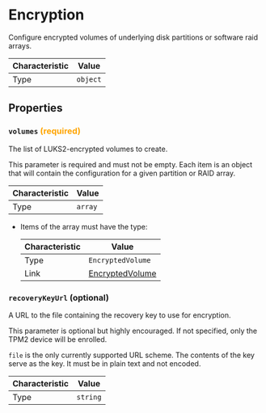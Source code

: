 <!-- THIS FILE IS AUTOMATICALLY GENERATED BY DOCBUILDER, DO NOT EDIT MANUALLY! -->

# Encryption

Configure encrypted volumes of underlying disk partitions or software raid arrays.

| Characteristic | Value |
| -------------- | ----- |
| Type | `object` |

## Properties

### `volumes` **<span style="color:orange;">(required)</span>**

The list of LUKS2-encrypted volumes to create.

This parameter is required and must not be empty. Each item is an object that will contain the configuration for a given partition or RAID array.

| Characteristic | Value |
| -------------- | ----- |
| Type | `array` |

- Items of the array must have the type:

   | Characteristic | Value |
   | -------------- | ----- |
   | Type | `EncryptedVolume` |
   | Link | [EncryptedVolume](./EncryptedVolume.md) |

### `recoveryKeyUrl` (optional)

A URL to the file containing the recovery key to use for encryption.

This parameter is optional but highly encouraged. If not specified, only the TPM2 device will be enrolled.

`file` is the only currently supported URL scheme. The contents of the key serve as the key. It must be in plain text and not encoded.

| Characteristic | Value |
| -------------- | ----- |
| Type | `string` |

